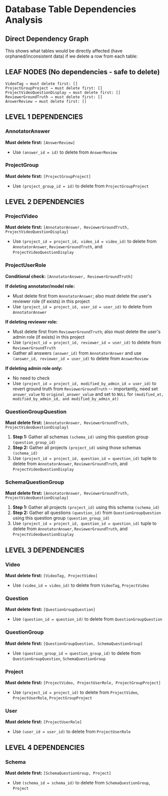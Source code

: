 # Database Table Dependencies Analysis

## Direct Dependency Graph

This shows what tables would be directly affected (have orphaned/inconsistent data) if we delete a row from each table:

## LEAF NODES (No dependencies - safe to delete)

```
VideoTag → must delete first: []
ProjectGroupProject → must delete first: []
ProjectVideoQuestionDisplay → must delete first: []
ReviewerGroundTruth → must delete first: []
AnswerReview → must delete first: []
```

## LEVEL 1 DEPENDENCIES

### AnnotatorAnswer
**Must delete first:** `[AnswerReview]`
- Use `(answer_id = id)` to delete from `AnswerReview`

### ProjectGroup
**Must delete first:** `[ProjectGroupProject]`
- Use `(project_group_id = id)` to delete from `ProjectGroupProject`

## LEVEL 2 DEPENDENCIES

### ProjectVideo
**Must delete first:** `[AnnotatorAnswer, ReviewerGroundTruth, ProjectVideoQuestionDisplay]`
- Use `(project_id = project_id, video_id = video_id)` to delete from `AnnotatorAnswer`, `ReviewerGroundTruth`, and `ProjectVideoQuestionDisplay`

### ProjectUserRole
**Conditional check:** `[AnnotatorAnswer, ReviewerGroundTruth]`

**If deleting annotator/model role:**
- Must delete first from `AnnotatorAnswer`; also must delete the user's reviewer role (if exists) in this project
- Use `(project_id = project_id, user_id = user_id)` to delete from `AnnotatorAnswer`

**If deleting reviewer role:**
- Must delete first from `ReviewerGroundTruth`; also must delete the user's admin role (if exists) in this project
- Use `(project_id = project_id, reviewer_id = user_id)` to delete from `ReviewerGroundTruth`
- Gather all answers `(answer_id)` from `AnnotatorAnswer` and use `(answer_id, reviewer_id = user_id)` to delete from `AnswerReview`

**If deleting admin role only:**
- No need to check
- Use `(project_id = project_id, modified_by_admin_id = user_id)` to revert ground truth from `ReviewerGroundTruth` -- importantly, need set `answer_value` to `original_answer_value` and set to `NULL` for `(modified_at, modified_by_admin_id, and modified_by_admin_at)`

### QuestionGroupQuestion
**Must delete first:** `[AnnotatorAnswer, ReviewerGroundTruth, ProjectVideoQuestionDisplay]`

1. **Step 1:** Gather all schemas `(schema_id)` using this question group `(question_group_id)`
2. **Step 2:** Gather all projects `(project_id)` using those schemas `(schema_id)`
3. Use `(project_id = project_id, question_id = question_id)` tuple to delete from `AnnotatorAnswer`, `ReviewerGroundTruth`, and `ProjectVideoQuestionDisplay`

### SchemaQuestionGroup
**Must delete first:** `[AnnotatorAnswer, ReviewerGroundTruth, ProjectVideoQuestionDisplay]`

1. **Step 1:** Gather all projects `(project_id)` using this schema `(schema_id)`
2. **Step 2:** Gather all questions `(question_id)` from `QuestionGroupQuestion` using this question group `(question_group_id)`
3. Use `(project_id = project_id, question_id = question_id)` tuple to delete from `AnnotatorAnswer`, `ReviewerGroundTruth`, and `ProjectVideoQuestionDisplay`

## LEVEL 3 DEPENDENCIES

### Video
**Must delete first:** `[VideoTag, ProjectVideo]`
- Use `(video_id = video_id)` to delete from `VideoTag`, `ProjectVideo`

### Question
**Must delete first:** `[QuestionGroupQuestion]`
- Use `(question_id = question_id)` to delete from `QuestionGroupQuestion`

### QuestionGroup
**Must delete first:** `[QuestionGroupQuestion, SchemaQuestionGroup]`
- Use `(question_group_id = question_group_id)` to delete from `QuestionGroupQuestion`, `SchemaQuestionGroup`

### Project
**Must delete first:** `[ProjectVideo, ProjectUserRole, ProjectGroupProject]`
- Use `(project_id = project_id)` to delete from `ProjectVideo`, `ProjectUserRole`, `ProjectGroupProject`

### User
**Must delete first:** `[ProjectUserRole]`
- Use `(user_id = user_id)` to delete from `ProjectUserRole`

## LEVEL 4 DEPENDENCIES

### Schema
**Must delete first:** `[SchemaQuestionGroup, Project]`
- Use `(schema_id = schema_id)` to delete from `SchemaQuestionGroup`, `Project`
